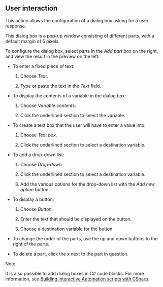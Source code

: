 ## User interaction

This action allows the configuration of a dialog box asking for a user response.

This dialog box is a pop-up window consisting of different parts, with a default margin of 5 pixels.

To configure the dialog box, select parts in the *Add part* box on the right, and view the result in the preview on the left:

- To enter a fixed piece of text:

    1. Choose *Text*.

    2. Type or paste the text in the *Text* field.

- To display the contents of a variable in the dialog box:

    1. Choose *Variable contents*.

    2. Click the underlined section to select the variable.

- To create a text box that the user will have to enter a value into:

    1. Choose *Text box*.

    2. Click the underlined section to select a destination variable.

- To add a drop-down list:

    1. Choose *Drop-down*.

    2. Click the underlined section to select a destination variable.

    3. Add the various options for the drop-down list with the *Add new option* button.

- To display a button:

    1. Choose *Button*.

    2. Enter the text that should be displayed on the button.

    3. Choose a destination variable for the button.

- To change the order of the parts, use the up and down buttons to the right of the parts.

- To delete a part, click the x next to the part in question.

> [!NOTE]
> It is also possible to add dialog boxes in C# code blocks. For more information, see [Building interactive Automation scripts with CSharp](Building_interactive_Automation_scripts_with_CSharp.md).
>
